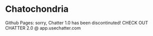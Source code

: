 # Chatochondria
Github Pages: sorry, Chatter 1.0 has been discontinuted! CHECK OUT CHATTER 2.0 @ app.usechatter.com
